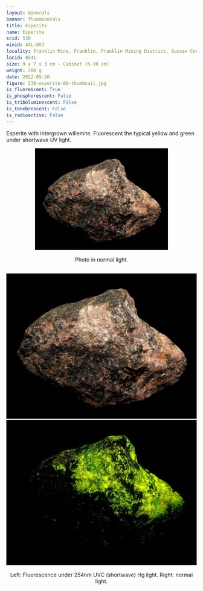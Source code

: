 ```yaml
---
layout: minerals
banner: fluominerals
title: Esperite
name: Esperite
scid: 530
minid: 44L-GVJ
locality: Franklin Mine, Franklin, Franklin Mining District, Sussex County, New Jersey, USA
locid: 8541
size: 9 x 7 x 3 cm - Cabinet (6-10 cm)
weight: 280 g
date: 2022-05-30
figure: 530-esperite-00-thumbnail.jpg
is_fluorescent: True
is_phosphorescent: False
is_triboluminescent: False
is_tenebrescent: False
is_radioactive: False
---
```

Esperite with intergrown willemite. Fluorescent the typical yellow and green under shortwave UV light.

<figure style='text-align:center; margin:0 auto; width:100%'>
 <img width='70%' src='/img/minerals/530-esperite-01-visible.jpg'>
 <figcaption style='padding:1em 0 2em'>Photo in normal light.</figcaption>
</figure>

<figure style='text-align:center; margin:0 auto; width:100%;'>
 <div class='image-slider'>
  <img src='/img/minerals/530-esperite-01-visible.jpg'>
  <div class='image-slider-image'>
   <img src='/img/minerals/530-esperite-02-254hg.jpg'>
   <div class='image-slider-dot'></div>
  </div>
 </div>
 <figcaption style='padding:1em 0 2em'>Left: Fluorescence under 254nm UVC (shortwave) Hg light. Right: normal light.</figcaption>
</figure>

